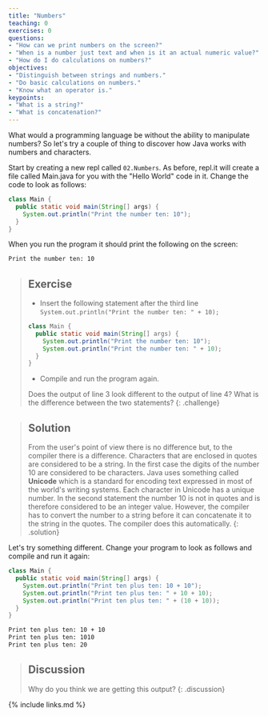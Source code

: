 ```yaml
---
title: "Numbers"
teaching: 0
exercises: 0
questions:
- "How can we print numbers on the screen?"
- "When is a number just text and when is it an actual numeric value?"
- "How do I do calculations on numbers?"
objectives:
- "Distinguish between strings and numbers."
- "Do basic calculations on numbers."
- "Know what an operator is."
keypoints:
- "What is a string?"
- "What is concatenation?"
---
```


What would a programming language be without the ability to manipulate numbers? So let's try a couple of thing to discover how Java works with numbers and characters.

Start by creating a new repl called ```02.Numbers```. As before, repl.it will create a file called Main.java for you with the "Hello World" code in it. Change the code to look as follows:

```java
class Main {
  public static void main(String[] args) {
    System.out.println("Print the number ten: 10");
  }
}
```

When you run the program it should print the following on the screen:

```bash
Print the number ten: 10
```

> ## Exercise
> - Insert the following statement after the third line ```System.out.println("Print the number ten: " + 10);```
> ```java
> class Main {
>   public static void main(String[] args) {
>     System.out.println("Print the number ten: 10");
>     System.out.println("Print the number ten: " + 10);
>   }
> }
> ```
> - Compile and run the program again.
>
> Does the output of line 3 look different to the output of line 4?
> What is the difference between the two statements?
{: .challenge}

> ## Solution
> From the user's point of view there is no difference but, to the compiler there is a difference. Characters that are enclosed in quotes are considered to be a string. In the first case the digits of the number 10 are considered to be characters. Java uses something called **Unicode** which is a standard for encoding text expressed in most of the world's writing systems. Each character in Unicode has a unique number. In the second statement the number 10 is not in quotes and is therefore considered to be an integer value. However, the compiler has to convert the number to a string before it can concatenate it to the string in the quotes. The compiler does this automatically.
{: .solution}

Let's try something different. Change your program to look as follows and compile and run it again:

```java
class Main {
  public static void main(String[] args) {
    System.out.println("Print ten plus ten: 10 + 10");
    System.out.println("Print ten plus ten: " + 10 + 10);
    System.out.println("Print ten plus ten: " + (10 + 10));
  }
}
```

```bash
Print ten plus ten: 10 + 10
Print ten plus ten: 1010
Print ten plus ten: 20
```

> ## Discussion
> Why do you think we are getting this output?
{: .discussion}

{% include links.md %}

